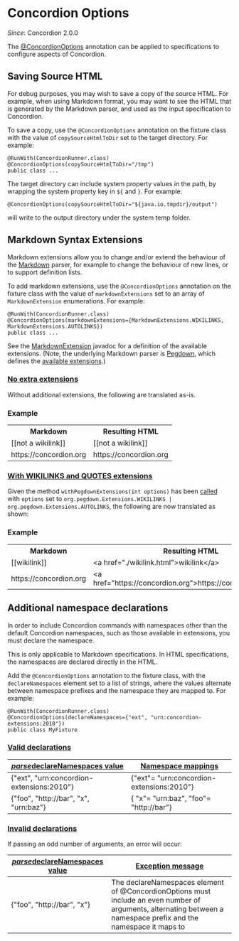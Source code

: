 # Concordion Options
_Since_: Concordion 2.0.0

The [@ConcordionOptions](http://concordion.github.io/concordion/latest/javadoc/org/concordion/api/option/ConcordionOptions.html) annotation can be applied to specifications to configure aspects of Concordion.

## Saving Source HTML
For debug purposes, you may wish to save a copy of the source HTML. For example, when using Markdown format, you may want to see the HTML that is generated by the Markdown parser, and used as the input specification to Concordion.

To save a copy, use the `@ConcordionOptions` annotation on the fixture class with the value of `copySourceHtmlToDir` set to the target directory. For example:

    @RunWith(ConcordionRunner.class)
    @ConcordionOptions(copySourceHtmlToDir="/tmp")
    public class ...

The target directory can include system property values in the path, by wrapping the system property key in `${` and `}`. For example:

    @ConcordionOptions(copySourceHtmlToDir="${java.io.tmpdir}/output")

will write to the output directory under the system temp folder.

## Markdown Syntax Extensions
Markdown extensions allow you to change and/or extend the behaviour of the [Markdown](../specificationType/markdown/Markdown.html) parser, for example to change the behaviour of new lines, or to support definition lists.

To add markdown extensions, use the `@ConcordionOptions` annotation on the fixture class with the value of `markdownExtensions` set to an array of `MarkdownExtension` enumerations. For example:

    @RunWith(ConcordionRunner.class)
    @ConcordionOptions(markdownExtensions={MarkdownExtensions.WIKILINKS, MarkdownExtensions.AUTOLINKS})
    public class ...
      
See the [MarkdownExtension](http://concordion.github.io/concordion/latest/javadoc/org/concordion/api/option/MarkdownExtensions.html) javadoc for a definition of the available extensions. (Note, the underlying Markdown parser is [Pegdown](https://github.com/sirthias/pegdown), which defines the [available extensions](https://github.com/sirthias/pegdown/blob/master/README.markdown#introduction).)

### [No extra extensions](- "no-extra-extensions")

Without additional extensions, the following are translated as-is.

<div class="example">
  <h3>Example</h3>
  <table concordion:execute="#html=translate(#md)">
    <tr>
      <th concordion:set="#md">Markdown</th>
      <th concordion:assertEquals="#html">Resulting HTML</th>
    </tr>
    <tr>
      <td>[[not a wikilink]]</td>
      <td>[[not a wikilink]]</td>
    </tr>
    <tr>
      <td>https://concordion.org</td>
      <td>https://concordion.org</td>
    </tr>
  </table>
</div>
 
### [With WIKILINKS and QUOTES extensions](- "extra-extensions")

Given the method `withPegdownExtensions(int options)` has been [called](- "withWikilinkAndAutolink()") with `options` set to `org.pegdown.Extensions.WIKILINKS | org.pegdown.Extensions.AUTOLINKS`, the following are now translated as shown:

<div class="example">
  <h3>Example</h3>
  <table concordion:execute="#html=translate(#md)">
    <tr>
      <th concordion:set="#md">Markdown</th>
      <th concordion:assertEquals="#html">Resulting HTML</th>
    </tr>
    <tr>
      <td>[[wikilink]]</td>
      <td>&lt;a href="./wikilink.html">wikilink&lt;/a></td>
    </tr>
    <tr>
      <td>https://concordion.org</td>
      <td>&lt;a href="https://concordion.org"&gt;https://concordion.org&lt;/a&gt;</td>
    </tr>
  </table>
</div>

## Additional namespace declarations
In order to include Concordion commands with namespaces other than the default Concordion namespaces, such as those available in extensions, you must declare the namespace.

This is only applicable to Markdown specifications. In HTML specifications, the namespaces are declared directly in the HTML.

Add the `@ConcordionOptions` annotation to the fixture class, with the `declareNamespaces` element set to a list of strings, where the values alternate between namespace prefixes and the namespace they are mapped to. For example:

    @RunWith(ConcordionRunner.class)
    @ConcordionOptions(declareNamespaces={"ext", "urn:concordion-extensions:2010"})
    public class MyFixture

### [Valid declarations](- "valid-namespace-declarations")

|[_parse_](- "#mappings=parse(#value)")[declareNamespaces value](- "#value")|[Namespace mappings](- "?=#mappings")|
| ------------------------------------------ | --------------- |
| {"ext", "urn:concordion-extensions:2010"} | {"ext"= "urn:concordion-extensions:2010"} |
| {"foo", "http://bar", "x", "urn:baz"} | { "x"= "urn:baz", "foo"= "http://bar"} |

### [Invalid declarations](- "invalid-namespace-declarations")

If passing an odd number of arguments, an error will occur:

|[_parse_](- "#message=parseAndReturnExceptionMessage(#value)")[declareNamespaces value](- "#value")|[Exception message](- "?=#message")|
| ------------------------------------------ | --------------- |
| {"foo", "http://bar", "x"} | The declareNamespaces element of @ConcordionOptions must include an even number of arguments, alternating between a namespace prefix and the namespace it maps to |